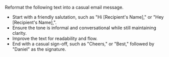 Reformat the following text into a casual email message.  
- Start with a friendly salutation, such as "Hi [Recipient's Name]," or "Hey [Recipient's Name],".  
- Ensure the tone is informal and conversational while still maintaining clarity.  
- Improve the text for readability and flow.  
- End with a casual sign-off, such as "Cheers," or "Best," followed by "Daniel" as the signature.
